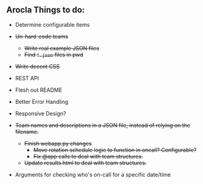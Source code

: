## Arocla Things to do:

* Determine configurable items
* ~~Un-hard-code teams~~
    * ~~Write real example JSON files~~
    * ~~Find `*.json` files in pwd~~
* ~~Write decent CSS~~
* REST API
* Flesh out README
* Better Error Handling
* Responsive Design?
* ~~Team names and descriptions in a JSON file, instead of relying on the filename.~~
    * ~~Finish webapp.py changes~~
        * ~~Move rotation schedule logic to function in oncall? Configurable?~~
        * ~~Fix @app calls to deal with team structures.~~
    * ~~Update results.html to deal with team structures.~~

* Arguments for checking who's on-call for a specific date/time
